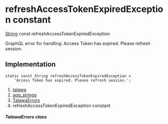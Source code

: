 
<div>

# refreshAccessTokenExpiredException constant

</div>


[String](https://api.flutter.dev/flutter/dart-core/String-class.html)
const refreshAccessTokenExpiredException



GraphQL error for handling: Access Token has expired. Please refresh
session.



## Implementation

``` language-dart
static const String refreshAccessTokenExpiredException =
    'Access Token has expired. Please refresh session.';
```







1.  [talawa](../../index.html)
2.  [app_strings](../../constants_app_strings/)
3.  [TalawaErrors](../../constants_app_strings/TalawaErrors-class.html)
4.  refreshAccessTokenExpiredException constant

##### TalawaErrors class







